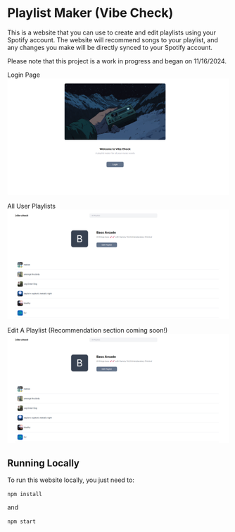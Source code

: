 # Playlist Maker (Vibe Check)

This is a website that you can use to create and edit playlists using your Spotify account. The website will recommend songs to your playlist, and any changes you make will be directly synced to your Spotify account.

Please note that this project is a work in progress and began on 11/16/2024.

Login Page
![](./src/assets/preview-login.png)

All User Playlists
![](./src/assets/preview-2.png)

Edit A Playlist (Recommendation section coming soon!)
![](./src/assets/preview-2.png)

## Running Locally

To run this website locally, you just need to:

```npm install```

and

```npm start```


